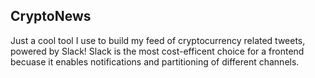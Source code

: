<h2>CryptoNews</h2>

Just a cool tool I use to build my feed of cryptocurrency related tweets, powered by Slack!
Slack is the most cost-efficent choice for a frontend becuase it enables notifications and partitioning of different channels.

